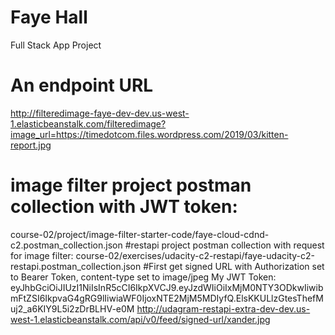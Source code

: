 # Faye Hall
Full Stack App Project
# An endpoint URL
http://filteredimage-faye-dev-dev.us-west-1.elasticbeanstalk.com/filteredimage?image_url=https://timedotcom.files.wordpress.com/2019/03/kitten-report.jpg
# image filter project postman collection with JWT token:
course-02/project/image-filter-starter-code/faye-cloud-cdnd-c2.postman_collection.json
#restapi project postman collection with request for image filter:
course-02/exercises/udacity-c2-restapi/faye-udacity-c2-restapi.postman_collection.json
#First get signed URL with Authorization set to Bearer Token, content-type set to image/jpeg
My JWT Token:
eyJhbGciOiJIUzI1NiIsInR5cCI6IkpXVCJ9.eyJzdWIiOiIxMjM0NTY3ODkwIiwibmFtZSI6IkpvaG4gRG9lIiwiaWF0IjoxNTE2MjM5MDIyfQ.ElsKKULlzGtesThefMuj2_a6KIY9L5i2zDrBLHV-e0M
http://udagram-restapi-extra-dev-dev.us-west-1.elasticbeanstalk.com/api/v0/feed/signed-url/xander.jpg
